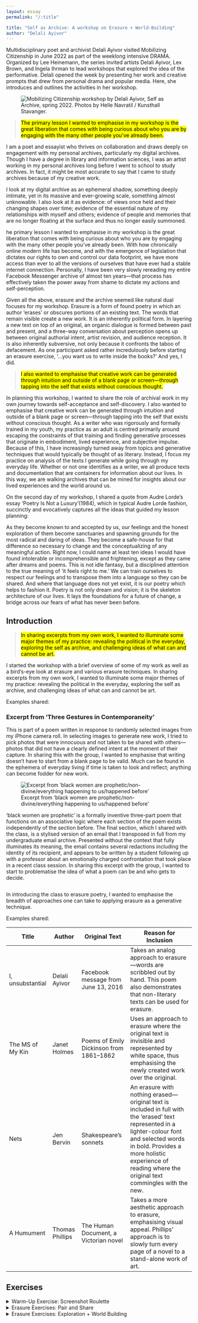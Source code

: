 ```yaml
---
layout: essay
permalink: "/:title"

title: "Self as Archive: A workshop on Erasure + World-Building"
author: "Delali Ayivor"
---
```


<div class="foreword" markdown="1" tabindex="-1">
Multidisciplinary poet and archivist Delali Ayivor visited Mobilizing Citizenship in June 2022 as part of the weeklong intensive DRAMA. Organized by Lee Heinemann, the series invited artists Delali Ayivor, Lex Brown, and Ingela Ihrman to lead workshops that explored the idea of the performative. Delali opened the week by presenting her work and creative prompts that drew from personal drama and popular media. Here, she introduces and outlines the activities in her workshop. 
</div>

<figure class="head-img">
  <img src="img/self-as-archive/MobilizingCitizenship_Art_018WEB.webp" alt="Mobilizing Citizenship workshop by Delali Ayivor, Self as Archive, spring 2022. Photos by Helle Navratil / Kunsthall Stavanger." data-caption="Mobilizing Citizenship workshop by Delali Ayivor, <i>Self as Archive</i>, spring 2022. Photos by Helle Navratil / Kunsthall Stavanger.">
  <figcaption></figcaption>
</figure>

><mark class="pk-highlight-long">The primary lesson I wanted to emphasise in my workshop is the great liberation that comes with being curious about who you are by engaging with the many other people you’ve already been.</mark> 


I am a poet and essayist who thrives on collaboration and draws deeply on engagement with my personal archives, particularly my digital archives. Though I have a degree in library and information sciences, I was an artist working in my personal archives long before I went to school to study archives. In fact, it might be most accurate to say that I came to study archives because of my creative work.


I look at my digital archive as an ephemeral shadow, something deeply intimate, yet in its massive and ever-growing scale, something almost unknowable. I also look at it as evidence: of views once held and their changing shapes over time; evidence of the essential nature of my relationships with myself and others; evidence of people and memories that are no longer floating at the surface and thus no longer easily summoned.


he primary lesson I wanted to emphasise in my workshop is the great liberation that comes with being curious about who you are by engaging with the many other people you’ve already been. With how chronically online modern life has become, and with the emergence of legislation that dictates our rights to own and control our data footprint, we have more access than ever to all the versions of ourselves that have ever had a stable internet connection. Personally, I have been very slowly rereading my entire Facebook Messenger archive of almost ten years—that process has effectively taken the power away from shame to dictate my actions and self-perception.


Given all the above, erasure and the archive seemed like natural dual focuses for my workshop. Erasure is a form of found poetry in which an author ‘erases’ or obscures portions of an existing text. The words that remain visible create a new work. It is an inherently political form. In layering a new text on top of an original, an organic dialogue is formed between past and present, and a three-way conversation about perception opens up between original authorial intent, artist revision, and audience reception. It is also inherently subversive, not only because it confronts the taboo of defacement. As one participant asked rather incredulously before starting an erasure exercise, ‘…you want us to write inside the books?’ And yes, I did. 


><mark class="pk-highlight-long">I also wanted to emphasise that creative work can be generated through intuition and outside of a blank page or screen—through tapping into the self that exists without conscious thought.</mark> 


In planning this workshop, I wanted to share the role of archival work in my own journey towards self-acceptance and self-discovery. I also wanted to emphasise that creative work can be generated through intuition and outside of a blank page or screen—through tapping into the self that exists without conscious thought. As a writer who was rigorously and formally trained in my youth, my practice as an adult is centred primarily around escaping the constraints of that training and finding generative processes that originate in embodiment, lived experience, and subjective impulse. Because of this, I have increasingly turned away from topics and generative techniques that would typically be thought of as literary. Instead, I focus my practice on analysis of the texts I generate while going through my everyday life. Whether or not one identifies as a writer, we all produce texts and documentation that are containers for information about our lives. In this way, we are walking archives that can be mined for insights about our lived experiences and the world around us.


On the second day of my workshop, I shared a quote from Audre Lorde’s essay ‘Poetry Is Not a Luxury’(1984), which in typical Audre Lorde fashion, succinctly and evocatively captures all the ideas that guided my lesson planning:



<div class="bubble">
  <p>
      <span class="bracket-left"></span>
  As they become known to and accepted by us, our feelings and the honest exploration of them become sanctuaries and spawning grounds for the most radical and daring of ideas. They become a safe-house for that difference so necessary to change and the conceptualizing of any meaningful action. Right now, I could name at least ten ideas I would have found intolerable or incomprehensible and frightening, except as they came after dreams and poems. This is not idle fantasy, but a disciplined attention to the true meaning of ‘it feels right to me.’ We can train ourselves to respect our feelings and to transpose them into a language so they can be shared. And where that language does not yet exist, it is our poetry which helps to fashion it. Poetry is not only dream and vision; it is the skeleton architecture of our lives. It lays the foundations for a future of change, a bridge across our fears of what has never been before.
      <span class="bracket-right"></span>
  </p>
</div>

## Introduction

><mark class="pk-highlight-long">In sharing excerpts from my own work, I wanted to illuminate some major themes of my practice: revealing the political in the everyday, exploring the self as archive, and challenging ideas of what can and cannot be art.</mark> 


I started the workshop with a brief overview of some of my work as well as a bird’s-eye look at erasure and various erasure techniques. In sharing excerpts from my own work, I wanted to illuminate some major themes of my practice: revealing the political in the everyday, exploring the self as archive, and challenging ideas of what can and cannot be art.


Examples shared:
### Excerpt from ‘Three Gestures in Contemporaneity’
This is part of a poem written in response to randomly selected images from my iPhone camera roll. In selecting images to generate new work, I tried to pick photos that were innocuous and not taken to be shared with others—photos that did not have a clearly defined intent at the moment of their capture. In sharing this with the group, I wanted to emphasise that writing doesn’t have to start from a blank page to be valid. Much can be found in the ephemera of everyday living if time is taken to look and reflect; anything can become fodder for new work.  

<figure>
   <img src="img/self-as-archive/My Work - Ekphrastic Poetry Slide.webp" style="border: var(--color-lg) 1px solid" alt="Excerpt from ‘black women are prophetic/non-divine/everything happening to us/happened before’" data-caption="Excerpt from ‘black women are prophetic/non-divine/everything happening to us/happened before’">
   <figcaption>Excerpt from ‘black women are prophetic/non-divine/everything happening to us/happened before’</figcaption>
</figure>

‘black women are prophetic’ is a formally inventive three-part poem that functions on an associative logic where each section of the poem exists independently of the section before. The final section, which I shared with the class, is a stylised version of an email that I transposed in full from my undergraduate email archive. Presented without the context that fully illuminates its meaning, the email contains several redactions including the identity of its recipient, and appears to be written by a student following up with a professor about an emotionally charged confrontation that took place in a recent class session. In sharing this excerpt with the group, I wanted to start to problematise the idea of what a poem can be and who gets to decide. 

<figure>
   <img src="img/self-as-archive/My Work - Self as Archive Slide.webp" style="border: var(--color-lg) 1px solid" alt="" >
   <figcaption></figcaption>
</figure>

In introducing the class to erasure poetry, I wanted to emphasise the breadth of approaches one can take to applying erasure as a generative technique. 


Examples shared:

<table><thead>
  <tr>
    <th scope="col">Title</th>
    <th scope="col">Author</th>
    <th scope="col">Original Text</th>
    <th scope="col">Reason for Inclusion</th>
  </tr></thead>
<tbody>
  <tr>
    <td data-label="Title:">I, unsubstantial</td>
    <td data-label="Author:">Delali Ayivor</td>
    <td data-label="Original Text:">Facebook message from June 13, 2016</td>
    <td data-label="Reason for Inclusion:">Takes an analog approach to erasure—words are scribbled out by hand. This poem also demonstrates that non-literary texts can be used for erasure.</td>
  </tr>
  <tr>
    <td scope="row" data-label="Title:">The MS of My Kin</td>
    <td data-label="Author:">Janet Holmes</td>
    <td data-label="Original Text:">Poems of Emily Dickinson from 1861–1862</td>
    <td data-label="Reason for Inclusion:">Uses an approach to erasure where the original text is invisible and represented by white space, thus emphasising the newly created work over the original.</td>
  </tr>
  <tr>
    <td scope="row" data-label="Title:">Nets</td>
    <td data-label="Author:">Jen Bervin</td>
    <td data-label="Original Text:">Shakespeare’s sonnets</td>
    <td data-label="Reason for Inclusion:">An erasure with nothing erased—original text is included in full with the ‘erased’ text represented in a lighter-colour font and selected words in bold. Provides a more holistic experience of reading where the original text commingles with the new.</td>
  </tr>
  <tr>
    <td scope="row" data-label="Title:">A Humument</td>
    <td data-label="Author:">Thomas Phillips</td>
    <td data-label="Original Text:">The Human Document, a Victorian novel</td>
    <td data-label="Reason for Inclusion:">Takes a more aesthetic approach to erasure, emphasising visual appeal. Phillips’ approach is to slowly turn every page of a novel to a stand-alone work of art.</td>
  </tr>
</tbody></table>

## Exercises

<details class="tools" markdown="1">
<summary markdown="span">
Warm-Up Exercise: Screenshot Roulette
</summary>

<div class="auto-slideshow four-by-three">
  <figure>
    <img src="img/self-as-archive/Reality TV Screenshot Dupe 1.webp" alt="Photo credit: Tima Miroshnichenko" data-caption="Photo credit: Tima Miroshnichenko">
    <figcaption></figcaption>
  </figure>
  <figure>
    <img src="img/self-as-archive/Reality TV Screenshot Dupe 2.webp" alt="Photo credit: Shkraba Anthony" data-caption="Photo credit: Shkraba Anthony">
    <figcaption></figcaption>
  </figure>
  <figure>
    <img src="img/self-as-archive/Reality TV Screenshot Dupe 3.webp" alt="Photo credit: RDNE Stock Project" data-caption="Photo credit: RDNE Stock Project">
    <figcaption></figcaption>
  </figure>
  <figure>
    <img src="img/self-as-archive/Reality TV Screenshot Dupe 4.webp" alt="Photo credit: Ralph Rabago" data-caption="Photo credit: Ralph Rabago">
    <figcaption></figcaption>
  </figure>
  <figure>
    <img src="img/self-as-archive/Reality TV Screenshot Dupe 5.webp" alt="Photo credit: Caner Kokcu" data-caption="Photo credit: Caner Kokcu">
    <figcaption></figcaption>
  </figure>
</div>

### Method
This warm-up is one that I use in my own practice, wherein I open up the screenshots folder on my laptop and randomly select an item to generate a brief free-write. In this instance, I showed a series of eight pre-selected screenshots, almost all of which originated in unscripted reality TV shows. All screenshots included a subtitle of dialogue overlaid on a still image. Images were shown on the screen for a total of three minutes and participants were instructed to continuously free-write for the full three minutes in whatever form they chose (poetry or prose, fiction, or nonfiction). 


### Materials
- Evocative still images from popular media (TV shows, movies, etc.) with subtitles of the dialogue from that moment, projected or printed
- Writing paper
- Writing utensils
- Timer


### Objective
Continuous free-writing is a powerful, generative technique that forces the writer to keep writing without stopping for judgment or revision. The only thing that matters is to keep going. Reading your own free-writing is a great way to observe the shape of your own thoughts and natural impulses. It is how I start most writing projects. I also wanted to use a prompt that was generated via my everyday habits. These screenshots are accumulations of moments that I noticed in my day-to-day TV watching, and in capturing them, they become part of my personal archives. Much like ‘Three Gestures in Contemporaneity’, the poem I shared with the group, these free-writings originate in the ephemera of everyday life. And like ‘black women are prophetic’, moments in time are represented outside of their original context, leaving space for the writer to fill in the blanks and create a whole from parts. 


### Time
30 minutes. Three minutes for each image and five minutes of group reflection and discussion at the end. 
Guiding Questions: What do we notice when we engage deeply with everyday media? What do the things we notice say about our individual perspective and perception?
</details>


<details class="tools" markdown="1">
<summary markdown="span">
Erasure Exercises: Pair and Share 
</summary>

### Method
Participants were placed in pairs and allowed to select two excerpts from my Facebook messenger archive. They were then given 15 minutes to turn those texts into erasure poems. I advised them to start the erasure in a word or phrase that caught their eye and build from there.


### Materials
- Printed excerpts from personal messages, emails, and other written communication  
- Markers, pens, and/or white-out to cover parts of the printed text
- Timer


### Objective
Erasure can be a daunting technique to work with for the first time! To ease the process, I paired participants so they could engage in open dialogue while making decisions about which text to obscure or keep. These conversations often reveal the participants’ individual instincts, which in turn builds confidence. Using Facebook messages as the source text for the exercise once again emphasises that everyday ephemera from our personal archives can be fruitful for generating new work. 


### Guiding Questions
What can we imagine about someone based on how they use language? What instincts can we observe in our approach to working with language and found texts?


### Time
30 minutes. Five minutes to select partners and texts, 15 minutes to generate erasures, 10 minutes to share erasures and have group-wide discussion. 

<figure>
   <img src="img/self-as-archive/MobilizingCitizenship_Art_008WEB.webp" alt="Mobilizing Citizenship workshop by Delali Ayivor, Self as Archive, spring 2022. Photos: Helle Navratil / Kunsthall Stavanger." data-caption="Mobilizing Citizenship workshop by Delali Ayivor, <i>Self as Archive</i>, spring 2022. Photos by Helle Navratil / Kunsthall Stavanger.">
   <figcaption></figcaption>
</figure>
</details>

<details class="tools" markdown="1">
<summary markdown="span">
Erasure Exercises: Exploration + World Building
</summary>

### Method
Participants were provided with an array of magazines and books on a variety of topics. They shopped through the materials to select one to three source texts and were then given 20 minutes to transform those texts into erasures. In part two of the exercise, they were asked to imagine a character or world associated with their erasures, and to build a collage moodboard that captured the feeling or illustrated the world of their poems.


### Materials
- Used books, magazines, newspapers, or other printed material from a range of sources  
- Scissors  
- Glue sticks  
- Tape  
- Markers, pens, and/or white-out to cover parts of the printed text  
- Timer


### Objective
This exercise was designed to move beyond the creation of new text to imagine character, gesture, and voice. Poetry is as much about what’s off the page as what’s on it; white space, line breaks, and indicators of where to take breath add as much to a poem as the represented words. Whether or not the details appear physically on the page, having a clear sense of character and context enriches the world of a poem and can inform those elements of absence. Through this exercise, participants were encouraged to flesh out the world of their erasure, divorcing it from the world of the text upon which it was generated. In doing so, their erasure gained authority and identity. 


### Guiding Question
If a poem is a voice, who is speaking and from where in space and time?


### Time
One hour. Ten minutes to select texts, 20 minutes to generate erasures, 20 minutes to create collages, 10 minutes for group sharing and discussion. 

<figure>
   <img src="img/self-as-archive/MobilizingCitizenship_Art_019WEB.webp" alt="Mobilizing Citizenship workshop by Delali Ayivor, Self as Archive, spring 2022. Photos: Helle Navratil / Kunsthall Stavanger." data-caption="Mobilizing Citizenship workshop by Delali Ayivor, <i>Self as Archive</i>, spring 2022. Photos by Helle Navratil / Kunsthall Stavanger.">
   <figcaption></figcaption>
</figure>

<figure class="narrow-img">
   <img src="img/self-as-archive/MobilizingCitizenship_Art_010WEB.webp" alt="Mobilizing Citizenship workshop by Delali Ayivor, Self as Archive, spring 2022. Photos: Helle Navratil / Kunsthall Stavanger." data-caption="Mobilizing Citizenship workshop by Delali Ayivor, <i>Self as Archive</i>, spring 2022. Photos by Helle Navratil / Kunsthall Stavanger.">
   <figcaption></figcaption>
</figure>

</details>

<br><br>
